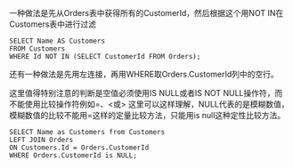 一种做法是先从Orders表中获得所有的CustomerId，然后根据这个用NOT IN在Customers表中进行过滤
```
SELECT Name AS Customers
FROM Customers
WHERE Id NOT IN (SELECT CustomerId FROM Orders);
```

还有一种做法是先用左连接，再用WHERE取Orders.CustomerId列中的空行。


这里值得特别注意的判断是空值必须使用IS NULL或者IS NOT NULL操作符，而不能使用比较操作符例如=、<或>
这里可以这样理解，NULL代表的是模糊数值，模糊数值的比较不能用=这样的定量比较方法，只能用is null这种定性比较方法。
```
SELECT Name as Customers from Customers
LEFT JOIN Orders
ON Customers.Id = Orders.CustomerId
WHERE Orders.CustomerId is NULL;
```
